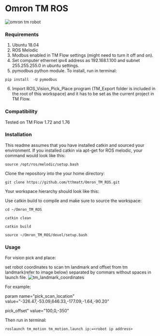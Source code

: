 # Omron TM ROS
![omron tm robot](http://www.ia.omron.com/Images/l_3739-13-287289-198x198.jpg "omron tm robot")
### Requirements
1. Ubuntu 18.04
2. ROS Melodic
3. Modbus enabled in TM Flow settings (might need to turn it off and on).
4. Set computer ethernet ipv4 address as 192.168.1.100 and subnet 255.255.255.0 in ubuntu settings.
5. pymodbus python module. To install, run in terminal:
```
pip install  -U pymodbus
```
6. Import ROS_Vision_Pick_Place program (TM_Export folder is included in the root of this workspace) and it has to be set as the current project in TM Flow.

### Compatibility

Tested on TM Flow 1.72 and 1.76

### Installation

This readme assumes that you have installed catkin and sourced your environment. If you installed catkin via apt-get for ROS melodic, your command would look like this:
```
source /opt/ros/melodic/setup.bash
```
Clone the repository into the your home directory:
```
git clone https://github.com/tthmatt/Omron_TM_ROS.git
```
Your workspace hierarchy should look like this:



Use catkin build to compile and make sure to source the workspace:
```
cd ~/Omron_TM_ROS

catkin clean

catkin build

source ~/Omron_TM_ROS/devel/setup.bash
```

### Usage
For vision pick and place:

set robot coordinates to scan tm landmark and offset from tm landmark(refer to image below) separated by commars without spaces in launch file. 
![tm_landmark_coordinates](https://user-images.githubusercontent.com/8951670/73336836-dba4af80-42ad-11ea-8c8e-25acb1e09006.png)

For example: 

param name="pick_scan_location" value="-326.47,-53.09,646.33,-177.09,-1.64,-90.20"

pick_offset" value="100,0,-350"

Then run in terminal: 
```
roslaunch tm_motion tm_motion.launch ip:=<robot ip address>
```


